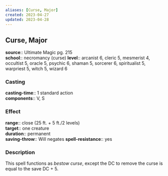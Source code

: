 ```yaml
---
aliases: [Curse, Major]
created: 2023-04-27
updated: 2023-04-28
---
```


## Curse, Major

**source**:: Ultimate Magic pg. 215  
**school**:: necromancy (curse)
**level**:: arcanist 6, cleric 5, mesmerist 4, occultist 5, oracle 5, psychic 6, shaman 5, sorcerer 6, spiritualist 5, warpriest 5, witch 5, wizard 6

### Casting

**casting-time**:: 1 standard action  
**components**:: V, S

### Effect

**range**:: close (25 ft. + 5 ft./2 levels)  
**target**:: one creature  
**duration**:: permanent  
**saving-throw**:: Will negates
**spell-resistance**:: yes

### Description

This spell functions as *bestow curse*, except the DC to remove the curse is equal to the save DC + 5.

